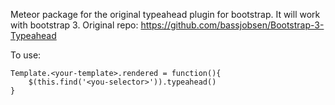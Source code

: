 Meteor package for the original typeahead plugin for bootstrap. It will work with bootstrap 3. 
Original repo: https://github.com/bassjobsen/Bootstrap-3-Typeahead

To use: 

    Template.<your-template>.rendered = function(){
        $(this.find('<you-selector>')).typeahead()
    }

